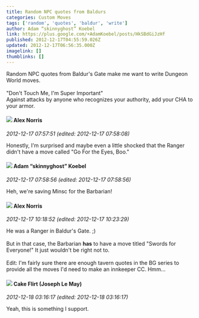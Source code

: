 ```yaml
---
title: Random NPC quotes from Baldurs
categories: Custom Moves
tags: ['random', 'quotes', 'baldur', 'write']
author: Adam “skinnyghost” Koebel
link: https://plus.google.com/+AdamKoebel/posts/HkSBdGiJzHf
published: 2012-12-17T04:55:59.026Z
updated: 2012-12-17T06:56:35.000Z
imagelink: []
thumblinks: []
---
```


Random NPC quotes from Baldur&#39;s Gate make me want to write Dungeon World moves.<br /><br />&quot;Don&#39;t Touch Me, I&#39;m Super Important&quot;<br />Against attacks by anyone who recognizes your authority, add your CHA to your armor.
<div id='comment z13lhdtxkov5u54f4222t3safozyer0ml'>
  <h4><img src='{{site.baseurl}}//images/avatars/112750659160242168572_photo.jpg'> Alex Norris</h4>
      <p><cite>2012-12-17 07:57:51 (edited: 2012-12-17 07:58:08)</cite></p>
        <p>Honestly, I&#39;m surprised and maybe even a little shocked that the Ranger didn&#39;t have a move called &quot;Go For the Eyes, Boo.&quot;</p>
</div>
        

<div id='comment z13lhdtxkov5u54f4222t3safozyer0ml'>
  <h4><img src='{{site.baseurl}}//images/avatars/112484087750169360510_photo.jpg'> Adam “skinnyghost” Koebel</h4>
      <p><cite>2012-12-17 07:58:56 (edited: 2012-12-17 07:58:56)</cite></p>
        <p>Heh, we&#39;re saving Minsc for the Barbarian!</p>
</div>
        

<div id='comment z13lhdtxkov5u54f4222t3safozyer0ml'>
  <h4><img src='{{site.baseurl}}//images/avatars/112750659160242168572_photo.jpg'> Alex Norris</h4>
      <p><cite>2012-12-17 10:18:52 (edited: 2012-12-17 10:23:29)</cite></p>
        <p>He was a Ranger in Baldur&#39;s Gate. ;)<br /><br />But in that case, the Barbarian <b>has</b> to have a move titled &quot;Swords for Everyone!&quot; It just wouldn&#39;t be right not to.<br /><br />Edit: I&#39;m fairly sure there are enough tavern quotes in the BG series to provide all the moves I&#39;d need to make an innkeeper CC. Hmm...</p>
</div>
        

<div id='comment z13lhdtxkov5u54f4222t3safozyer0ml'>
  <h4><img src='{{site.baseurl}}//images/avatars/118274317738578754478_photo.jpg'> Cake Flirt (Joseph Le May)</h4>
      <p><cite>2012-12-18 03:16:17 (edited: 2012-12-18 03:16:17)</cite></p>
        <p>Yeah, this is something I support.</p>
</div>
        